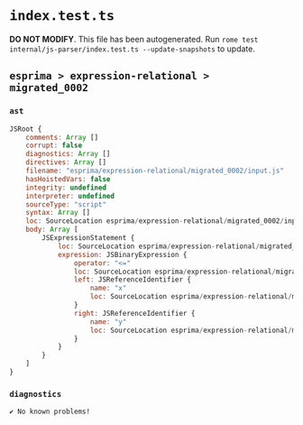 # `index.test.ts`

**DO NOT MODIFY**. This file has been autogenerated. Run `rome test internal/js-parser/index.test.ts --update-snapshots` to update.

## `esprima > expression-relational > migrated_0002`

### `ast`

```javascript
JSRoot {
	comments: Array []
	corrupt: false
	diagnostics: Array []
	directives: Array []
	filename: "esprima/expression-relational/migrated_0002/input.js"
	hasHoistedVars: false
	integrity: undefined
	interpreter: undefined
	sourceType: "script"
	syntax: Array []
	loc: SourceLocation esprima/expression-relational/migrated_0002/input.js 1:0-2:0
	body: Array [
		JSExpressionStatement {
			loc: SourceLocation esprima/expression-relational/migrated_0002/input.js 1:0-1:6
			expression: JSBinaryExpression {
				operator: "<="
				loc: SourceLocation esprima/expression-relational/migrated_0002/input.js 1:0-1:6
				left: JSReferenceIdentifier {
					name: "x"
					loc: SourceLocation esprima/expression-relational/migrated_0002/input.js 1:0-1:1 (x)
				}
				right: JSReferenceIdentifier {
					name: "y"
					loc: SourceLocation esprima/expression-relational/migrated_0002/input.js 1:5-1:6 (y)
				}
			}
		}
	]
}
```

### `diagnostics`

```
✔ No known problems!

```
